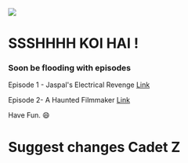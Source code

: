
<img src="https://github.com/tahirdon/skh/blob/master/inc/abc.jpg?raw=true"/>

# SSSHHHH KOI HAI !


### Soon be flooding with episodes

Episode 1 - Jaspal's Electrical Revenge [Link](https://drive.google.com/file/d/1rdFDXY8iyhpFnTAt6mg6nieRZx0YB_N4/view)

Episode 2-  A Haunted Filmmaker         [Link](https://drive.google.com/open?id=1A6SA1LxKEzyu11ivtP4ySC6KjLvZaDRh)


Have Fun. 😄


# Suggest changes Cadet Z

